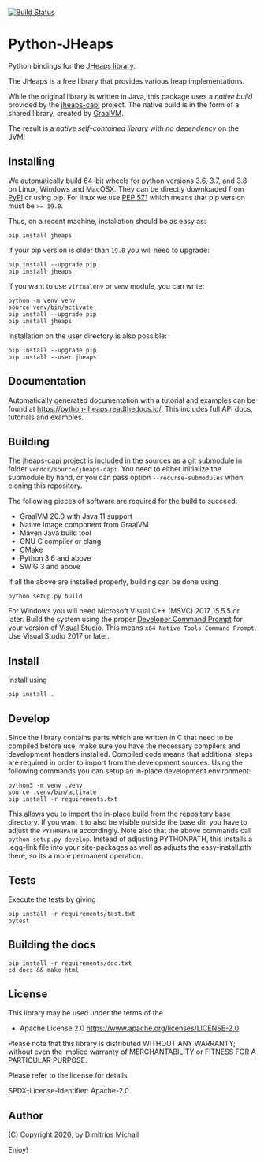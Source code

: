 [![Build Status](https://travis-ci.org/d-michail/python-jheaps.svg?branch=master)](https://travis-ci.org/d-michail/python-jheaps)

# Python-JHeaps

Python bindings for the  [JHeaps library](https://jheaps.org/).

The JHeaps is a free library that provides various heap implementations.

While the original library is written in Java, this package uses a *native build* provided by
the [jheaps-capi](https://github.com/d-michail/jheaps-capi) project. The native build is in the form of a 
shared library, created by [GraalVM](https://www.graalvm.org/).

The result is a *native self-contained library* with *no dependency* on the JVM!

## Installing

We automatically build 64-bit wheels for python versions 3.6, 3.7, and 3.8 on Linux,
Windows and MacOSX. They can be directly downloaded from [PyPI](https://pypi.org/project/jheaps/)
or using pip.
For linux we use [PEP 571](https://www.python.org/dev/peps/pep-0571/)
which means that pip version must be `>= 19.0`.

Thus, on a recent machine, installation should be as easy as:

```
pip install jheaps
```

If your pip version is older than `19.0` you will need to upgrade: 

```
pip install --upgrade pip
pip install jheaps
```

If you want to use `virtualenv` or `venv` module, you can write:

```
python -m venv venv
source venv/bin/activate
pip install --upgrade pip
pip install jheaps
```

Installation on the user directory is also possible:

```
pip install --upgrade pip
pip install --user jheaps
```

## Documentation 

Automatically generated documentation with a tutorial and examples can be found at 
<https://python-jheaps.readthedocs.io/>. This includes full API docs, tutorials and examples.

## Building

The jheaps-capi project is included in the sources as a git submodule in folder `vendor/source/jheaps-capi`.
You need to either initialize the submodule by hand, or you can pass option `--recurse-submodules` when 
cloning this repository.

The following pieces of software are required for the build to succeed:

 * GraalVM 20.0 with Java 11 support
 * Native Image component from GraalVM
 * Maven Java build tool
 * GNU C compiler or clang
 * CMake 
 * Python 3.6 and above
 * SWIG 3 and above

If all the above are installed properly, building can be done using

```
python setup.py build
```

For Windows you will need Microsoft Visual C++ (MSVC) 2017 15.5.5 or later. Build the
system using the proper
[Developer Command Prompt](https://docs.microsoft.com/en-us/cpp/build/building-on-the-command-line?view=vs-2019#developer_command_prompt_shortcuts)
for your version of [Visual Studio](https://visualstudio.microsoft.com/vs/). This means
`x64 Native Tools Command Prompt`. Use Visual Studio 2017 or later.

## Install

Install using 

```
pip install .
```

## Develop

Since the library contains parts which are written in C that need to be compiled before use, make sure you have 
the necessary compilers and development headers installed. Compiled code means that additional steps are required
in order to import from the development sources. Using the following commands you can setup an in-place development 
environment:

```
python3 -m venv .venv
source .venv/bin/activate
pip install -r requirements.txt
```

This allows you to import the in-place build from the repository base directory. If you want it to 
also be visible outside the base dir, you have to adjust the `PYTHONPATH` accordingly.
Note also that the above commands call `python setup.py develop`. Instead of adjusting PYTHONPATH, this installs
a .egg-link file into your site-packages as well as adjusts the easy-install.pth there, so its a more permanent
operation.

## Tests

Execute the tests by giving

```
pip install -r requirements/test.txt
pytest
```

## Building the docs

```
pip install -r requirements/doc.txt
cd docs && make html
```

## License

This library may be used under the terms of the

 * Apache License 2.0
   https://www.apache.org/licenses/LICENSE-2.0

Please note that this library is distributed WITHOUT ANY WARRANTY; without even the implied warranty of MERCHANTABILITY or FITNESS FOR A PARTICULAR PURPOSE.

Please refer to the license for details.

SPDX-License-Identifier: Apache-2.0

## Author

(C) Copyright 2020, by Dimitrios Michail


Enjoy!
